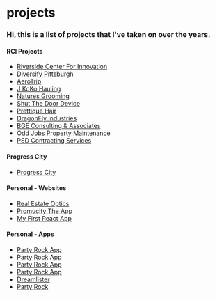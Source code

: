 # projects
<h3>Hi, this is a list of projects that I've taken on over the years.</h3>

<h4>RCI Projects</h4>
<ul> 
<li><a href="https://www.riversidecenterforinnovation.com">Riverside Center For Innovation</a></li>
<li><a href="https://diversify-pittsburgh-staging.herokuapp.com">Diversify Pittsburgh</a></li>
<li><a href="https://daeshawnballard.wixsite.com/mysite-1">AeroTrip</a></li>
<li><a href="https://daeshawnballard.wixsite.com/website-copy">J KoKo Hauling</a></li>
<li><a href="https://daeshawnballard.wixsite.com/website-6">Natures Grooming</a></li>
<li><a href="https://gford94.wixsite.com/shutthedoordevice">Shut The Door Device</a></li>
<li><a href="https://www.prettiiquehair.com">Prettique Hair</a></li>
<li><a href="https://anitam350.wixsite.com/website">DragonFly Industries</a></li>
<li><a href="https://daeshawnballard.wixsite.com/bgeconsulting">BGE Consulting & Associates</a></li>
<li><a href="https://oddjobspittsburgh.wixsite.com/odd-jobs">Odd Jobs Property Maintenance</a></li>
<li><a href="https://daeshawnballard.wixsite.com/website-4">PSD Contracting Services</a></li>
</ul>

<h4>Progress City</h4>
<ul>
 <li><a href="https://stillasfan.wixsite.com/progress-city-new">Progress City</a></li>
</ul>

<h4>Personal - Websites</h4>
<ul> 
<li><a href="www.realestateoptics.com">Real Estate Optics</a></li>
<li><a href="https://daeshawnballard.wixsite.com/website-7">Promucity The App</a></li>
<li><a href="https://happy-keller-7ec8bf.netlify.app">My First React App</a></li>
</ul>

<h4>Personal - Apps</h4>
<ul> 
<li><a href="https://github.com/daeshawnballard/promucity">Party Rock App</a></li> 
<li><a href="https://github.com/daeshawnballard/app-swoosh">Party Rock App</a></li> 
<li><a href="https://github.com/daeshawnballard/tacopop">Party Rock App</a></li> 
<li><a href="https://github.com/daeshawnballard/pokedex3">Party Rock App</a></li> 
<li><a href="https://github.com/daeshawnballard/dreamlister">Dreamlister</a></li> 
<li><a href="https://github.com/daeshawnballard/partyrock">Party Rock</a></li> 
</ul>


